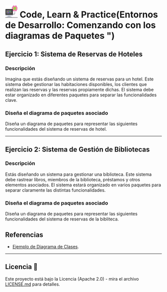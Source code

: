 # <img src=../../../../../images/computer.png width="40"> Code, Learn & Practice(Entornos de Desarrollo: Comenzando con los diagramas de Paquetes ")

## Ejercicio 1: Sistema de Reservas de Hoteles

### Descripción

Imagina que estás diseñando un sistema de reservas para un hotel. Este sistema debe gestionar las habitaciones disponibles, los clientes que realizan las reservas y las reservas propiamente dichas. El sistema debe estar organizado en diferentes paquetes para separar las funcionalidades clave.

### Diseña el diagrama de paquetes asociado

Diseña un diagrama de paquetes para representar las siguientes funcionalidades del sistema de reservas de hotel.

---

## Ejercicio 2: Sistema de Gestión de Bibliotecas

### Descripción

Estás diseñando un sistema para gestionar una biblioteca. Este sistema debe rastrear libros, miembros de la biblioteca, préstamos y otros elementos asociados. El sistema estará organizado en varios paquetes para separar claramente las distintas funcionalidades.

### Diseña el diagrama de paquetes asociado

Diseña un diagrama de paquetes para representar las siguientes funcionalidades del sistema de reservas de la bibliteca.

## Referencias

- [Ejemplo de Diagrama de Clases](https://github.com/jpexposito/code-learn/blob/main/primero/ets/unidades/unidad-4/DIAGRAMA-CLASES-EXPLICADO.md).

---

## Licencia 📄

Este proyecto está bajo la Licencia (Apache 2.0) - mira el archivo [LICENSE.md]([../../../LICENSE.md](https://github.com/jpexposito/code-learn-practice/blob/main/LICENSE)) para detalles.

